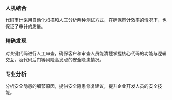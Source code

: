 ### 人机结合
代码审计采用自动化扫描和人工分析两种测试方式，在确保审计效率的情况下，也保证了审计的质量。
### 精确发现
对关键代码进行人工审查，确保客户和审查人员能清楚掌握核心代码的功能与逻辑交互，及代码后门等风险高发点的安全隐患情况。
### 专业分析
分析安全隐患的细节原因，提供安全隐患修复建议，提升企业开发人员的安全技能。
